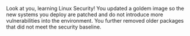Look at you, learning Linux Security!
You updated a goldem image so the new systems you deploy are patched and do not introduce more vulnerabilities into the environment. You further removed older packages that did not meet the security baseline.
